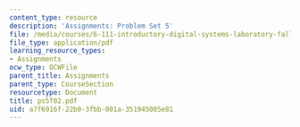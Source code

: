 ```yaml
---
content_type: resource
description: 'Assignments: Problem Set 5'
file: /media/courses/6-111-introductory-digital-systems-laboratory-fall-2002/a7f6916f22b03fbb001a351945085e81_ps5f02.pdf
file_type: application/pdf
learning_resource_types:
- Assignments
ocw_type: OCWFile
parent_title: Assignments
parent_type: CourseSection
resourcetype: Document
title: ps5f02.pdf
uid: a7f6916f-22b0-3fbb-001a-351945085e81
---
```

